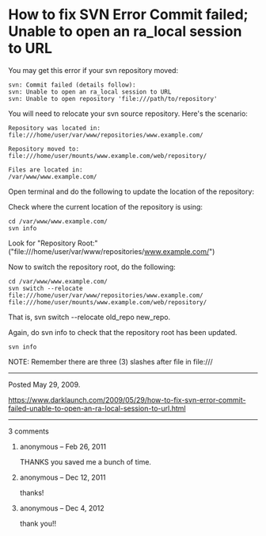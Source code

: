 # How to fix SVN Error Commit failed; Unable to open an ra_local session to URL

You may get this error if your svn repository moved:
```
svn: Commit failed (details follow):
svn: Unable to open an ra_local session to URL
svn: Unable to open repository 'file:///path/to/repository'
```

You will need to relocate your svn source repository.
Here's the scenario:
```
Repository was located in:
file:///home/user/var/www/repositories/www.example.com/

Repository moved to:
file:///home/user/mounts/www.example.com/web/repository/

Files are located in:
/var/www/www.example.com/
```

Open terminal and do the following to update the location of the repository:

Check where the current location of the repository is using:
```
cd /var/www/www.example.com/
svn info
```

Look for "Repository Root:" ("file:///home/user/var/www/repositories/www.example.com/")

Now to switch the repository root, do the following:
```
cd /var/www/www.example.com/
svn switch --relocate file:///home/user/var/www/repositories/www.example.com/ file:///home/user/mounts/www.example.com/web/repository/
```
That is, svn switch --relocate old_repo new_repo.

Again, do svn info to check that the repository root has been updated.
```
svn info
```

NOTE: Remember there are three (3) slashes after file in file:///

---

Posted May 29, 2009.

https://www.darklaunch.com/2009/05/29/how-to-fix-svn-error-commit-failed-unable-to-open-an-ra-local-session-to-url.html

---

3 comments

<ol><li><div>

anonymous &ndash; Feb 26, 2011<div>

THANKS you saved me a bunch of time.

</div></div></li><li><div>

anonymous &ndash; Dec 12, 2011<div>

thanks!

</div></div></li><li><div>

anonymous &ndash; Dec 4, 2012<div>

thank you!!

</div></div></li></ol>